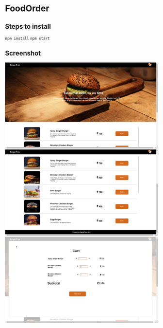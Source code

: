 # FoodOrder
## Steps to install
`npm install`
`npm start`
## Screenshot
![Screeshot-1](./Screenshots/1.png)
![Screeshot-2](./Screenshots/2.png)
![Screeshot-3](./Screenshots/3.png)